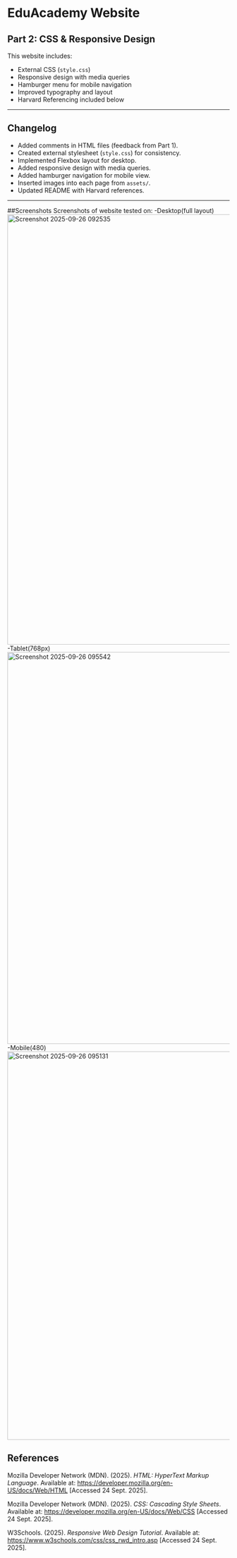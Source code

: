 # EduAcademy Website

## Part 2: CSS & Responsive Design
This website includes:
- External CSS (`style.css`)
- Responsive design with media queries
- Hamburger menu for mobile navigation
- Improved typography and layout
- Harvard Referencing included below

---

## Changelog
- Added comments in HTML files (feedback from Part 1).
- Created external stylesheet (`style.css`) for consistency.
- Implemented Flexbox layout for desktop.
- Added responsive design with media queries.
- Added hamburger navigation for mobile view.
- Inserted images into each page from `assets/`.
- Updated README with Harvard references.

---
##Screenshots
Screenshots of website tested on:
-Desktop(full layout)<img width="1917" height="976" alt="Screenshot 2025-09-26 092535" src="https://github.com/user-attachments/assets/4a356ce0-7360-4b9e-8161-7deb48c5604d" />
-Tablet(768px)
<img width="823" height="889" alt="Screenshot 2025-09-26 095542" src="https://github.com/user-attachments/assets/da3907d0-2aad-4b5e-af2f-96163afe1393" />
-Mobile(480)
<img width="630" height="881" alt="Screenshot 2025-09-26 095131" src="https://github.com/user-attachments/assets/3cc1a737-00b2-4788-ad74-1e38c5b1e432" />


## References
Mozilla Developer Network (MDN). (2025). *HTML: HyperText Markup Language*. Available at: https://developer.mozilla.org/en-US/docs/Web/HTML [Accessed 24 Sept. 2025].

Mozilla Developer Network (MDN). (2025). *CSS: Cascading Style Sheets*. Available at: https://developer.mozilla.org/en-US/docs/Web/CSS [Accessed 24 Sept. 2025].

W3Schools. (2025). *Responsive Web Design Tutorial*. Available at: https://www.w3schools.com/css/css_rwd_intro.asp [Accessed 24 Sept. 2025].

